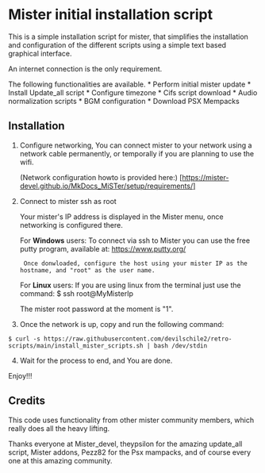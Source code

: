 # Mister initial installation script

This is a simple installation script for mister, that simplifies the installation and configuration of the different scripts using a simple text based graphical interface.

An internet connection is the only requirement.

The following functionalities are available.
    * Perform initial mister update
    * Install Update_all script
    * Configure timezone
    * Cifs script download
    * Audio normalization scripts
    * BGM configuration
    * Download PSX Mempacks

## Installation

1. Configure networking, 
    You can connect mister to your network using a network cable permanently, or temporally if you are planning to use the wifi.
    
    (Network configuration howto is provided here:) [https://mister-devel.github.io/MkDocs_MiSTer/setup/requirements/]

2. Connect to mister ssh as root 
    
    Your mister's IP address is displayed in the Mister menu, once networking is configured there.

    For **Windows** users:
        To connect via ssh to Mister you can use the free putty program, available at:
         https://www.putty.org/

        Once donwloaded, configure the host using your mister IP as the hostname, and "root" as the user name. 
        
    For **Linux** users: 
    If you are using linux from the terminal just use the command:
        $  ssh root@MyMisterIp
    
    The mister root password at the moment is "1".

3. Once the network is up, copy and run the following command:

```console
$ curl -s https://raw.githubusercontent.com/devilschile2/retro-scripts/main/install_mister_scripts.sh | bash /dev/stdin
```

4. Wait for the process to end, and You are done. 

Enjoy!!!


## Credits
This code uses functionality from other mister community members, which really does all the heavy lifting.

Thanks everyone at Mister_devel, theypsilon for the amazing update_all script, Mister addons, Pezz82 for the Psx mampacks, and of course every one at this amazing community.
 

